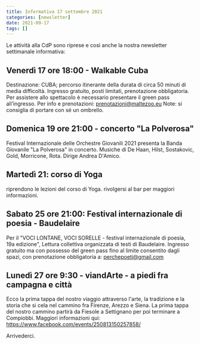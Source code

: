 ```yaml
---
title: Informativa 17 settembre 2021
categories: [newsletter]
date: 2021-09-17
tags: []
---
```


Le attività alla CdP sono riprese e così anche la nostra newsletter settimanale informativa:

## Venerdì 17 ore 18:00 - Walkable Cuba
Destinazione: CUBA; percorso itinerante della durata di circa 50 minuti di media difficoltà.
Ingresso gratuito, posti limitati, prenotazione obbligatoria.
Per assistere allo spettacolo è necessario presentare il green pass all’ingresso.
Per info e prenotazioni: prenotazioni@maltezoo.eu
Note: si consiglia di portare con sé un ombrello.

## Domenica 19 ore 21:00 - concerto "La Polverosa"
Festival Internazionale delle Orchestre Giovanili 2021 presenta la Banda Giovanile "La Polverosa" in concerto.
Musiche di De Haan, Hilst, Sostakovic, Gold, Morricone, Rota. Dirige Andrea D'Amico.

## Martedì 21: corso di Yoga
riprendono le lezioni del corso di Yoga. rivolgersi al bar per maggiori informazioni.

## Sabato 25 ore 21:00: Festival internazionale di poesia - Baudelaire
Per il "VOCI LONTANE, VOCI SORELLE - festival internazionale di poesia, 19a edizione", Lettura collettiva organizzata di testi di Baudelaire.
Ingresso gratuito ma con possesso del green pass fino al limite consentito dagli spazi, con prenotazione obbligatoria a: perchepoeti@gmail.com

## Lunedì 27 ore 9:30 - viandArte - a piedi fra campagna e città
Ecco la prima tappa del nostro viaggio attraverso l'arte, la tradizione e la storia che si cela nel cammino fra Firenze, Arezzo e Siena.
La prima tappa del nostro cammino partirà da Fiesole a Settignano per poi terminare a Compiobbi.
Maggiori informazioni qui: https://www.facebook.com/events/250813150257858/

Arrivederci.
